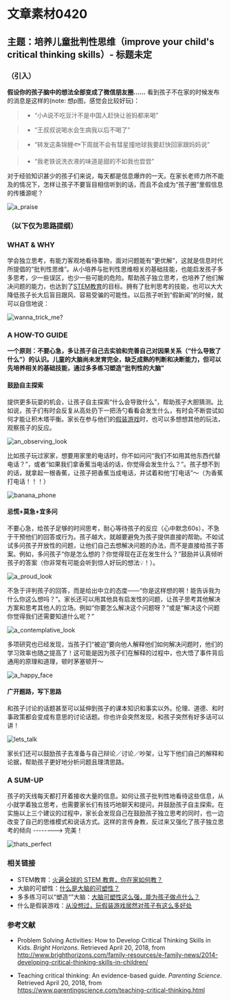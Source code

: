 # 文章素材0420
## 主题：培养儿童批判性思维（improve your child's critical thinking skills）- 标题未定

### （引入）

**假设你的孩子脑中的想法全部变成了微信朋友圈……**
看到孩子不在家的时候发布的消息是这样的(note: 想p图，感觉会比较好玩)：

>+ “小A说不吃豆汁不是中国人赶快让爸妈都来喝”


>+ “王叔叔说喝水会生病我以后不喝了”


>+ “转发这条锦鲤🐟下周就不会有彗星撞地球我要赶快回家跟妈妈说”


>+ “我老铁说洗衣液的味道是甜的不如我也尝尝”



对于经验知识甚少的孩子们来说，每天都是信息爆炸的一天。在家长老师力所不能及的情况下，怎样让孩子不要盲目相信听到的话，而且不会成为“孩子圈”里假信息的传播源呢？

![a_praise](https://ws3.sinaimg.cn/large/9150e4e5ly1fg4obdxppqj205i05i3ya.jpg)

### （以下仅为思路提纲）
### WHAT & WHY

学会独立思考，有能力客观地看待事物，面对问题能有“更优解”，这就是信息时代所提倡的“批判性思维”。从小培养与批判性思维相关的基础技能，也能启发孩子多多思考，少一些误区，也少一些可能的危险。帮助孩子独立思考，也培养了他们解决问题的能力，也达到了[STEM教育](https://mp.weixin.qq.com/s?__biz=MzAwNzUyODQxOQ==&mid=2651545085&idx=2&sn=61c9251e98ddc7087d63119e1728c523&scene=0#wechat_redirect&rd2werd=1#wechat_redirect)的目标。拥有了批判思考的技能，也可以大大降低孩子长大后盲目跟风、容易受骗的可能性。以后孩子听到“假新闻”的时候，就可以自信地说：

![wanna_trick_me?](https://ws3.sinaimg.cn/large/9150e4e5ly1fkbauxk3hyg208c08c3yl.gif)


### A HOW-TO GUIDE

**一个原则：不要心急，多让孩子自己去实验和完善自己对因果关系（“什么导致了什么”）的认识。儿童的大脑尚未发育完全，缺乏成熟的判断和决断能力，但可以先培养相关的基础技能，通过多多练习塑造“批判性的大脑”**


#### 鼓励自主探索

提供更多玩耍的机会，让孩子自主探索“什么会导致什么”，帮助孩子大胆猜测。比如说，孩子们有时会反复从高处扔下一把汤勺看看会发生什么，有时会不断尝试如何才能让积木塔平衡。家长在参与他们的[假装游戏](https://mp.weixin.qq.com/s?__biz=MzAwNzUyODQxOQ==&mid=2651545021&idx=1&sn=47fc8704ff0592e634639f263d0952d3&scene=0#wechat_redirect&rd2werd=1#wechat_redirect)时，也可以多想想其他的玩法，观察孩子的反应。

![an_observing_look](https://ws1.sinaimg.cn/large/9150e4e5gw1fb5isfhtcjj208c08caa3.jpg)

比如孩子玩过家家，想要用家里的电话时，你不如问问“我们不如用其他东西代替电话？”，或者“如果我们拿香蕉当电话的话，你觉得会发生什么？”。孩子想不到的话，就拿起一根香蕉，让孩子把香蕉当成电话，并试着和他“打电话”～（为香蕉打电话！！！）

![banana_phone](https://c1.staticflickr.com/4/3608/3385875092_3a24ddec8d_b.jpg)


#### 忌慌+莫急+宜多问

不要心急，给孩子足够的时间思考，耐心等待孩子的反应（心中默念60s），不急于干预他们的回答或行为。孩子越大，就越要避免为孩子提供直接的帮助。不如试试多问孩子开放性的问题，让他们自己去想解决问题的办法，而不是直接给孩子答案。例如，多问孩子“你是怎么想的？你觉得现在正在发生什么？”鼓励并认真倾听孩子的答案（你非常有可能会听到惊人好玩的想法💡！）。

![a_proud_look](https://ws1.sinaimg.cn/large/9150e4e5ly1fd9wrbg7qij20ct08taa7.jpg)

不急于评判孩子的回答，而是给出中立的态度——“你是这样想的啊！能告诉我为什么你这么想吗？”。家长还可以用其他具有启发性的问题，让孩子思考其他解决方案和思考其他人的立场。例如“你要怎么解决这个问题呀？”或是“解决这个问题你觉得我们还需要知道什么呢？”

![a_contemplative_look](http://ws1.sinaimg.cn/large/9150e4e5ly1fmiyk8u60dg208c08c74a.gif)

多项研究也已经发现，当孩子们“被迫”要向他人解释他们如何解决问题时，他们的学习效率也随之提高了！这可能是因为孩子们在解释的过程中，也大悟了事件背后通用的原理和道理，顿时茅塞顿开～

![a_happy_face](https://ws2.sinaimg.cn/large/9150e4e5ly1fmavuywmwjj206f06mwee.jpg)


#### 广开题路，写下思路

和孩子讨论的话题甚至可以延伸到孩子的课本知识和事实以外。伦理、道德、和时事政策都会变成有意思的讨论话题。你也许会突然发现，和孩子突然有好多话可以讲！

![lets_talk](http://ws1.sinaimg.cn/large/9150e4e5ly1fkcahcri96g206o06o74g.gif)

家长们还可以鼓励孩子去准备与自己辩论／讨论／吵架，让写下他们自己的解释和论据，帮助孩子更好地分析问题且理清思路。


### A SUM-UP

孩子的天线每天都打开着接收大量的信息。如何让孩子批判性地看待这些信息，从小就学着独立思考，也需要家长们有技巧地聊天和提问，并鼓励孩子自主探索。在实施以上三个建议的过程中，家长会发现自己在鼓励孩子独立思考的同时，也一边改变了自己的思维模式和说话方式。这样的言传身教，反过来又强化了孩子独立思考的倾向 --------> 完美！

![thats_perfect](http://ww2.sinaimg.cn/large/006APoFYjw1f8w47mav3sj30i40dpgm1.jpg)


### 相关链接

+ STEM教育：[火遍全球的 STEM 教育，你在家如何教？](https://mp.weixin.qq.com/s?__biz=MzAwNzUyODQxOQ==&mid=2651545085&idx=2&sn=61c9251e98ddc7087d63119e1728c523&scene=0#wechat_redirect&rd2werd=1#wechat_redirect)
+ 大脑的可塑性：[什么是大脑的可塑性？](https://mp.weixin.qq.com/s?__biz=MzAwNzUyODQxOQ==&mid=2651544677&idx=3&sn=0a82f589a69ec743943c9c9058d6eab2&scene=0#wechat_redirect&rd2werd=1#wechat_redirect)
+ 多多练习可以“塑造“”大脑：[大脑可塑性这么强，能为孩子做点什么？](https://mp.weixin.qq.com/s?__biz=MzAwNzUyODQxOQ==&mid=2651544092&idx=1&sn=0994c3d0133e43330629f2f1b0b6e2ce&scene=0#wechat_redirect&rd2werd=1#wechat_redirect)
+ 什么是假装游戏：[从没想过，玩假装游戏居然对孩子有这么多好处](https://mp.weixin.qq.com/s?__biz=MzAwNzUyODQxOQ==&mid=2651545021&idx=1&sn=47fc8704ff0592e634639f263d0952d3&scene=0#wechat_redirect&rd2werd=1#wechat_redirect)


### 参考文献

+ Problem Solving Activities: How to Develop Critical Thinking Skills in Kids. _Bright Horizons_. Retrieved April 20, 2018, from http://www.brighthorizons.com/family-resources/e-family-news/2014-developing-critical-thinking-skills-in-children/

+ Teaching critical thinking: An evidence-based guide. _Parenting Science_. Retrieved April 20, 2018, from https://www.parentingscience.com/teaching-critical-thinking.html
